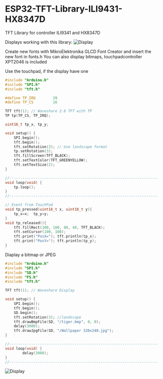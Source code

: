 # ESP32-TFT-Library-ILI9431-HX8347D
TFT Library for controller ILI9341 and HX8347D

Displays working with this library:
![Display](https://github.com/schreibfaul1/ESP32-TFT-Library-ILI9431-HX8347D/blob/master/additional%20info/tested%20displays.jpg)

Create new fonts with MikroElektronika GLCD Font Creator and insert the new font in fonts.h
You can also display bitmaps, touchpadcontroller XPT2046 is included

Use the touchpad, if the display have one
```` c++
#include "Arduino.h"
#include "SPI.h"
#include "tft.h"

#define TP_IRQ        39
#define TP_CS         16

TFT tft(1); // Waveshare 2.8 TFT with TP
TP tp(TP_CS, TP_IRQ);

uint16_t tp_x, tp_y;

void setup() {
    SPI.begin();
    tft.begin();
    tft.setRotation(3); // Use landscape format
    tp.setRotation(3);
    tft.fillScreen(TFT_BLACK);
    tft.setTextColor(TFT_GREENYELLOW);
    tft.setTextSize(2);
}

//-------------------------------------------------------------------------------------
void loop(void) {
    tp.loop();
}
//-------------------------------------------------------------------------------------

// Event from TouchPad
void tp_pressed(uint16_t x, uint16_t y){
    tp_x=x;  tp_y=y;
}
void tp_released(){
    tft.fillRect(100, 100, 80, 40, TFT_BLACK);
    tft.setCursor(100, 100);
    tft.print("PosX="); tft.println(tp_x);
    tft.print("PosY="); tft.println(tp_y);
}
````
Diaplay a bitmap or JPEG
```` c++
#include "Arduino.h"
#include "SPI.h"
#include "SD.h"
#include "FS.h"
#include "tft.h"

TFT tft(1); // Waveshare Display

void setup() {
    SPI.begin();
    tft.begin();
    SD.begin();
    tft.setRotation(3); //landscape
    tft.drawBmpFile(SD, "/tiger.bmp", 0, 0);
    delay(3000);
    tft.drawJpgFile(SD, "/Wallpaper 320x240.jpg");
}

//-------------------------------------------------------------------------------------
void loop(void) {
        delay(3000);
}
//-------------------------------------------------------------------------------------
````

![Display](https://github.com/schreibfaul1/ESP32-TFT-Library-ILI9431-HX8347D/blob/master/additional%20info/Tiger.jpg)
